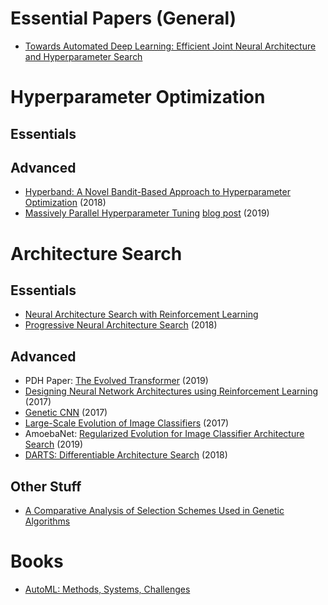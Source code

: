 # Essential Papers (General)

- [Towards Automated Deep Learning: Efficient Joint Neural Architecture and Hyperparameter Search](https://arxiv.org/abs/1807.06906)

# Hyperparameter Optimization
## Essentials

## Advanced
- [Hyperband: A Novel Bandit-Based Approach to Hyperparameter Optimization](https://arxiv.org/abs/1603.06560) (2018)
- [Massively Parallel Hyperparameter Tuning](https://arxiv.org/abs/1810.05934) [blog post](https://blog.ml.cmu.edu/2018/12/12/massively-parallel-hyperparameter-optimization/) (2019)

# Architecture Search
## Essentials
- [Neural Architecture Search with Reinforcement Learning](https://arxiv.org/abs/1611.01578)
- [Progressive Neural Architecture Search](http://openaccess.thecvf.com/content_ECCV_2018/html/Chenxi_Liu_Progressive_Neural_Architecture_ECCV_2018_paper.html) (2018)

## Advanced
- PDH Paper: [The Evolved Transformer](https://arxiv.org/abs/1901.11117) (2019)
- [Designing Neural Network Architectures using Reinforcement Learning](https://arxiv.org/abs/1611.02167) (2017)
- [Genetic CNN](https://arxiv.org/abs/1703.01513) (2017)
- [Large-Scale Evolution of Image Classifiers](https://arxiv.org/abs/1703.01041) (2017)
- AmoebaNet: [Regularized Evolution for Image Classifier Architecture Search](https://arxiv.org/abs/1802.01548) (2019)
- [DARTS: Differentiable Architecture Search](https://arxiv.org/abs/1806.09055) (2018)

## Other Stuff
- [A Comparative Analysis of Selection Schemes Used in Genetic Algorithms](https://www.sciencedirect.com/science/article/pii/B9780080506845500082)

# Books
- [AutoML: Methods, Systems, Challenges](https://www.automl.org/book/)

